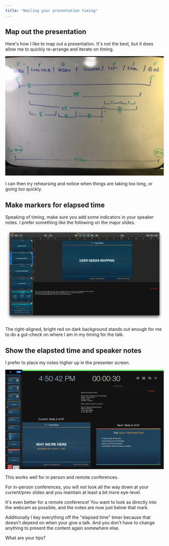 ```yaml
---
title: "Nailing your presentation timing"
---
```


## Map out the presentation

Here's how I like to map out a presentation. It's not the best, but it does allow me to quickly re-arrange and iterate on timing.

![My Whiteboard Timing Draft](presentation-timeline-sketch.jpg)

I can then try rehearsing and notice when things are taking too long, or going too quickly.

## Make markers for elapsed time

Speaking of timing, make sure you add some indicators in your speaker notes. I prefer something like the following on the major slides.

![Timing Marks In Speaker Notes](speaker-note-timing.png)

The right-aligned, bright red on dark background stands out enough for me to do a gut-check on where I am in my timing for the talk.

## Show the elapsted time and speaker notes

I prefer to place my notes higher up in the presenter screen.

![Elapsed Time Target](presenter-display.png)

This works well for in person and remote conferences.

For in-person conferences, you will not look all the way down at your current/prev slides and you maintain at least a bit more eye-level.

It's even better for a remote conference! You want to look as directly into the webcam as possible, and the notes are now just below that mark.

Additionally I key everything off the "elapsed time" timer because that doesn't depend on when your give a talk. And you don't have to change anything to present the content again somewhere else.

What are your tips?
